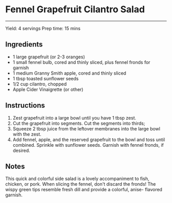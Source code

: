 # Fennel Grapefruit Cilantro Salad
---
Yield: 4 servings
Prep time: 15 mins

## Ingredients
- 1 large grapefruit (or 2-3 oranges)
- 1 small fennel bulb, cored and thinly sliced, plus fennel fronds for garnish
- 1 medium Granny Smith apple, cored and thinly sliced
- 1 tbsp toasted sunflower seeds
- 1/2 cup cilantro, chopped
- Apple Cider Vinaigrette (or other)

## Instructions
1. Zest grapefruit into a large bowl until you have 1 tbsp zest.
2. Cut the grapefruit into segments. Cut the segments into thirds;
3. Squeeze 2 tbsp juice from the leftover membranes into the large bowl with the zest.
4. Add fennel, apple, and the reserved grapefruit to the bowl and toss until combined. Sprinkle with
sunflower seeds. Garnish with fennel fronds, if desired.

## Notes

This quick and colorful side salad is a lovely accompaniment to fish, chicken, or pork. When slicing the
fennel, don't discard the fronds! The wispy green tips resemble fresh dill and provide a colorful, anise-
flavored garnish.

